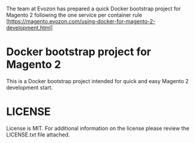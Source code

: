 The team at Evozon has prepared a quick Docker bootstrap project for Magento 2 following the one service per container rule  [https://magento.evozon.com/using-docker-for-magento-2-development.html]

# Docker bootstrap project for Magento 2 
This is a Docker bootstrap project intended for quick and easy Magento 2 development start.
 
# LICENSE
License is MIT.
For additional information on the license please review the LICENSE.txt file attached.
